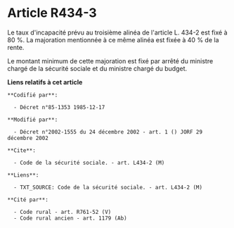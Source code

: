 # Article R434-3

Le taux d'incapacité prévu au troisième alinéa de l'article L. 434-2 est fixé à 80 %. La majoration mentionnée à ce même
alinéa est fixée à 40 % de la rente.

Le montant minimum de cette majoration est fixé par arrêté du ministre chargé de la sécurité sociale et du ministre chargé du
budget.

**Liens relatifs à cet article**

	**Codifié par**:

	  - Décret n°85-1353 1985-12-17

	**Modifié par**:

	  - Décret n°2002-1555 du 24 décembre 2002 - art. 1 () JORF 29 décembre 2002

	**Cite**:

	  - Code de la sécurité sociale. - art. L434-2 (M)

	**Liens**:

	  - TXT_SOURCE: Code de la sécurité sociale. - art. L434-2 (M)

	**Cité par**:

	  - Code rural - art. R761-52 (V)
	  - Code rural ancien - art. 1179 (Ab)
